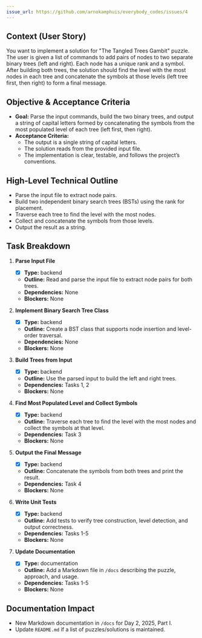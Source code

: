 ```yaml
---
issue_url: https://github.com/arnokamphuis/everybody_codes/issues/4
---
```

## Context (User Story)
You want to implement a solution for "The Tangled Trees Gambit" puzzle. The user is given a list of commands to add pairs of nodes to two separate binary trees (left and right). Each node has a unique rank and a symbol. After building both trees, the solution should find the level with the most nodes in each tree and concatenate the symbols at those levels (left tree first, then right) to form a final message.

## Objective & Acceptance Criteria
- **Goal:** Parse the input commands, build the two binary trees, and output a string of capital letters formed by concatenating the symbols from the most populated level of each tree (left first, then right).
- **Acceptance Criteria:**
  - The output is a single string of capital letters.
  - The solution reads from the provided input file.
  - The implementation is clear, testable, and follows the project’s conventions.

## High-Level Technical Outline
- Parse the input file to extract node pairs.
- Build two independent binary search trees (BSTs) using the rank for placement.
- Traverse each tree to find the level with the most nodes.
- Collect and concatenate the symbols from those levels.
- Output the result as a string.

## Task Breakdown

1. **Parse Input File**  
   - [x] **Type:** backend  
   - **Outline:** Read and parse the input file to extract node pairs for both trees.  
   - **Dependencies:** None  
   - **Blockers:** None

2. **Implement Binary Search Tree Class**  
   - [x] **Type:** backend  
   - **Outline:** Create a BST class that supports node insertion and level-order traversal.  
   - **Dependencies:** None  
   - **Blockers:** None

3. **Build Trees from Input**  
   - [x] **Type:** backend  
   - **Outline:** Use the parsed input to build the left and right trees.  
   - **Dependencies:** Tasks 1, 2  
   - **Blockers:** None

4. **Find Most Populated Level and Collect Symbols**  
   - [x] **Type:** backend  
   - **Outline:** Traverse each tree to find the level with the most nodes and collect the symbols at that level.  
   - **Dependencies:** Task 3  
   - **Blockers:** None

5. **Output the Final Message**  
   - [x] **Type:** backend  
   - **Outline:** Concatenate the symbols from both trees and print the result.  
   - **Dependencies:** Task 4  
   - **Blockers:** None

6. **Write Unit Tests**  
   - [x] **Type:** backend  
   - **Outline:** Add tests to verify tree construction, level detection, and output correctness.  
   - **Dependencies:** Tasks 1-5  
   - **Blockers:** None

7. **Update Documentation**  
   - [x] **Type:** documentation  
   - **Outline:** Add a Markdown file in `/docs` describing the puzzle, approach, and usage.  
   - **Dependencies:** Tasks 1-5  
   - **Blockers:** None

## Documentation Impact
- New Markdown documentation in `/docs` for Day 2, 2025, Part I.
- Update `README.md` if a list of puzzles/solutions is maintained.
